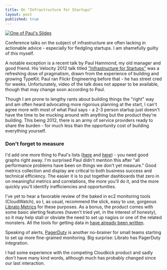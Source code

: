 ```yaml
---
title: On "Infrastructure for Startups"
layout: post
published: true
---
```


<a href="http://www.paulhammond.org/2012/startup-infrastructure/"><img alt="One of Paul's Slides" src="{{ site.url }}/imgs/posts/infrastructure-for-startups/dog.png" class="small right" /></a>

Conference talks on the subject of infrastructure are often lacking in actionable advice - especially for fledgling startups. I am shamefully guilty of this myself.

A notable exception is a recent talk by Paul Hammond, my old manager and good friend. His Velocity 2012 talk titled <a href="http://www.paulhammond.org/2012/startup-infrastructure/">"Infrastructure for Startups"</a> was a refreshing dose of pragmatism, drawn from the experience of building and growing TypeKit. Paul ran Flickr Engineering before that - he has street cred for weeks. Unfortunately, video of the talk does not appear to be available, though that may change soon according to Paul.

Though I am prone to lengthy rants about building things the "right" way and am often heard advocating more rigorous planning at the start, I can't agree more with most of what Paul says - a 2-3 person startup just doesn't have the time to be mucking around with anything but the product they're building. This being 2012, there is an army of service providers ready to share the burden - for much less than the opportunity cost of building everything yourself.

### Don't forget to measure

I'd add one more thing to Paul's lists (<a href="http://www.paulhammond.org/2012/startup-infrastructure/slides/slide.187.png">here</a> and <a href="http://www.paulhammond.org/2012/startup-infrastructure/slides/slide.188.png">here</a>) - you need good graphs right away. I'm surprised Paul didn't mention this after "all performance problems have been on things we don't yet measure." Good metrics collection and display are critical to both business success and technical efficiency. The easier it is to put together dashboards that zero in on meaningful metrics and correlations, the more you'll do it, and the more quickly you'll identify inefficiencies and opportunities.

I've yet to hear a favorable review of the baked in ec2 monitoring tools (CloudWatch), so I, as usual, recommend the slick, easy to use, gorgeous <a href="http://metrics.librato.com">Librato Metrics</a> for these purposes. As a bonus, the product comes with some basic alerting features (haven't tried yet, in the interest of honesty), so it may help stall or obviate the need to set up nagios or one of the related monsters. All the tools for getting data in <a href="http://support.metrics.librato.com/knowledgebase/articles/24205-custom-and-contributed-data-collectors">have already been written</a>.

Speaking of alerts, <a href="http://pagerduty.com">PagerDuty</a> is another no-brainer for small teams starting to set up more fine-grained monitoring. Big surprise: Librato has PagerDuty integration.

I had some experience with the competing Cloudkick product and sadly don't have many kind words, although much has probably changed since our last interaction.
